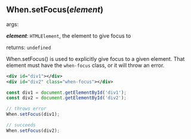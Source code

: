 ## When.setFocus(*element*)

args: 

***element***: `HTMLElement`, the element to give focus to

returns: `undefined`

When.setFocus() is used to explicitly give focus to a given element.  That element must have the `when-focus` class, or it will throw an error.

```xml
<div id="div1"></div>
<div id="div2" class="when-focus"></div>
```

```javascript
const div1 = document.getElementById('div1');
const div2 = document.getElementById('div2');

// throws error
When.setFocus(div1);

// succeeds
When.setFocus(div2);
```